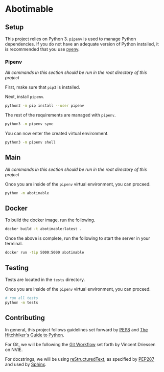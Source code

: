 # Abotimable

## Setup

This project relies on Python 3. `pipenv` is used to manage Python
dependencies. If you do not have an adequate version of Python installed, it is
recommended that you use [pyenv](https://github.com/pyenv/pyenv).

### Pipenv

*All commands in this section should be run in the root directory of this
project*

First, make sure that `pip3` is installed.

Next, install `pipenv`.

```bash
python3 -m pip install --user pipenv
```

The rest of the requirements are managed with `pipenv`.

```bash
python3 -m pipenv sync
```

You can now enter the created virtual environment.

```bash
python3 -m pipenv shell
```

## Main

*All commands in this section should be run in the root directory of this
project*

Once you are inside of the `pipenv` virtual environment, you can proceed.

```bash
python -m abotimable
```

## Docker

To build the docker image, run the following.

```bash
docker build -t abotimable:latest .
```

Once the above is complete, run the following to start the server in your terminal.

```bash
docker run -tip 5000:5000 abotimable
```

## Testing

Tests are located in the `tests` directory.

Once you are inside of the `pipenv` virtual environment, you can proceed.

```bash
# run all tests
python -m tests
```

## Contributing

In general, this project follows guidelines set forward by
[PEP8](https://www.python.org/dev/peps/pep-0008/) and
[The Hitchhiker's Guide to Python](https://docs.python-guide.org/).

For Git, we will be following the
[Git Workflow](https://nvie.com/posts/a-successful-git-branching-model/)
set forth by Vincent Driessen on NVIE.

For docstrings, we will be using
[reStructuredText](https://en.wikipedia.org/wiki/ReStructuredText), as
specified by [PEP287](https://www.python.org/dev/peps/pep-0287/) and used by
[Sphinx](https://github.com/sphinx-doc/sphinx).
